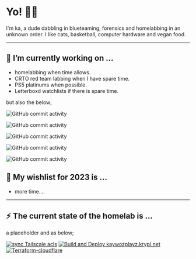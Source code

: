 # Yo! 🖖🏽

I'm ka, a dude dabbling in blueteaming, forensics and homelabbing in an unknown order. I like cats, basketball, computer hardware and vegan food.

---

## 🔨 I’m currently working on ...

* homelabbing when time allows.
* CRTO red team labbing when I have spare time.
* PS5 platinums when possible.
* Letterboxd watchlists if there is spare time.

but also the below;

![GitHub commit activity](https://img.shields.io/github/commit-activity/m/kaywoz/bluestuff?label=repo%3Abluestuff%20commits)

![GitHub commit activity](https://img.shields.io/github/commit-activity/m/kaywoz/gluestuff?label=repo%3Agluestuff%20commits)

![GitHub commit activity](https://img.shields.io/github/commit-activity/m/kaywoz/kaywoz.github.io?label=repo%3Akaywozplayz%20commits)

![GitHub commit activity](https://img.shields.io/github/commit-activity/m/kaywoz/home0ps?label=repo%3Ahome0ps%20commits)

![GitHub commit activity](https://img.shields.io/github/commit-activity/m/kaywoz/ctfstuff?label=repo%3Actfstuff%20commits)





## 🎄 My wishlist for 2023 is ...
* more time....

---

## ⚡ The current state of the homelab is ...

a placeholder and as below;

[![sync Tailscale acls](https://github.com/kaywoz/tailscale-prod/actions/workflows/tailscale.yml/badge.svg)](https://github.com/kaywoz/tailscale-prod/actions/workflows/tailscale.yml)
[![Build and Deploy kaywozplayz.krypi.net ](https://github.com/kaywoz/kaywoz.github.io/actions/workflows/pages-deploy.yml/badge.svg)](https://github.com/kaywoz/kaywoz.github.io/actions/workflows/pages-deploy.yml)
[![Terraform-cloudflare](https://github.com/kaywoz/terraform-cloudflare/actions/workflows/terraform.yml/badge.svg)](https://github.com/kaywoz/terraform-cloudflare/actions/workflows/terraform.yml)
<!--
**this page** is a ✨ _special_ ✨ repository because its `README.md` (this file) appears on your GitHub profile.

Here are some ideas to get you started:

- 🔭 I’m currently working on ...
- 🌱 I’m currently learning ...
- 👯 I’m looking to collaborate on ...
- 🤔 I’m looking for help with ...
- 💬 Ask me about ...
- 📫 How to reach me: ...
- 😄 Pronouns: ...
- ⚡ Fun fact: ...
-->
